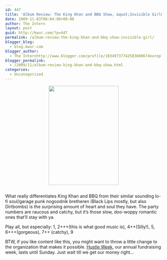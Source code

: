 ```yaml
---
id: 447
title: 'Album Review: The King Khan and BBQ Show, &quot;Invisible Girl&quot;'
date: 2009-11-03T08:04:00+00:00
author: The Intern
layout: post
guid: http://kwur.com/?p=447
permalink: /album-review-the-king-khan-and-bbq-show-invisible-girl/
blogger_blog:
  - blog.kwur.com
blogger_author:
  - The Internhttp://www.blogger.com/profile/10349737742583608674noreply@blogger.com
blogger_permalink:
  - /2009/11/album-review-king-khan-and-bbq-show.html
categories:
  - Uncategorized
---
```

<div class="pf-content">
  <p>
    <a onblur="try {parent.deselectBloggerImageGracefully();} catch(e) {}" href="http://www.kwur.com/blog/uploaded_images/Karim-Khan-724884.jpg"><img style="display:block; margin:0px auto 10px; text-align:center;cursor:pointer; cursor:hand;width: 225px; height: 320px;" src="http://www.kwur.com/blog/uploaded_images/Karim-Khan-724882.jpg" border="0" alt="" /></a><br />What really differentiates King Khan and BBQ from their similar sounding lo-fi soul/garage punk nogoodnik bretheren (Black Lips mostly, but also Dirtbombs) is the surprising amount of heart and soul they have. The party numbers are raucous and catchy, but it&#8217;s those slow, doo-woppy romantic ones that&#8217;ll stay with ya.
  </p>
  
  <p>
    Play all, but especially: 1, 2+++(this is what good music is), 4++(Silly!), 5, 6+++(gorgeous), 7++ (catchy), 9
  </p>
  
  <p>
    BTW, if you like content like this, you might want to throw a little change to the organization that makes it possible. <a href="http://www.kwur.com/blog/2009/11/kwur-hustle-week.html">Hustle Week</a>, our annual fundraising week, lasts until Sunday. Just wait till we get our money right&#8230;
  </p>
</div>